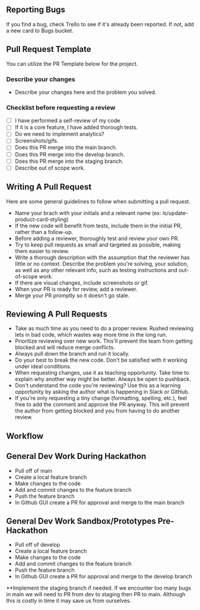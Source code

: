 ## Reporting Bugs

If you find a bug, check Trello to see if it's already been reported. If not, add a new card to Bugs bucket.

## Pull Request Template

You can utilize the PR Template below for the project.

### Describe your changes
- Describe your changes here and the problem you solved.

### Checklist before requesting a review
- [ ] I have performed a self-review of my code
- [ ] If it is a core feature, I have added thorough tests.
- [ ] Do we need to implement analytics?
- [ ] Screenshots/gifs.
- [ ] Does this PR merge into the main branch.
- [ ] Does this PR merge into the develop branch.
- [ ] Does this PR merge into the staging branch.
- [ ] Describe out of scope work.

## Writing A Pull Request

Here are some general guidelines to follow when submitting a pull request.

- Name your brach with your initials and a relevant name (ex: ls/update-product-card-styling)
- If the new code will benefit from tests, include them in the initial PR, rather than a follow-up.
- Before adding a reviewer, thoroughly test and review your own PR.
- Try to keep pull requests as small and targeted as possible, making them easier to review.
- Write a thorough description with the assumption that the reviewer has little or no context. Describe the problem you're solving, your solution, as well as any other relevant info, such as testing instructions and out-of-scope work.
- If there are visual changes, include screenshots or gif.
- When your PR is ready for review, add a reviewer.
- Merge your PR promptly so it doesn't go stale.

## Reviewing A Pull Requests

- Take as much time as you need to do a proper review. Rushed reviewing lets in bad code, which wastes way more time in the long run.
- Prioritize reviewing over new work. This'll prevent the team from getting blocked and will reduce merge conflicts.
- Always pull down the branch and run it locally.
- Do your best to break the new code. Don't be satisfied with it working under ideal conditions.
- When requesting changes, use it as teaching opportunity. Take time to explain why another way might be better. Always be open to pushback.
- Don't understand the code you're reviewing? Use this as a learning opportunity by asking the author what is happening in Slack or GitHub.
- If you're only requesting a tiny change (formatting, spelling, etc.), feel free to add the comment and approve the PR anyway. This will prevent the author from getting blocked and you from having to do another review.

## Workflow

## General Dev Work During Hackathon

- Pull off of main
- Create a local feature branch
- Make changes to the code
- Add and commit changes to the feature branch
- Push the feature branch
- In Github GUI create a PR for approval and merge to the main branch

## General Dev Work Sandbox/Prototypes Pre-Hackathon

- Pull off of develop
- Create a local feature branch
- Make changes to the code
- Add and commit changes to the feature branch
- Push the feature branch
- In Github GUI create a PR for approval and merge to the develop branch

\*\*Implement the staging branch if needed. If we encounter too many bugs in main we will need to PR from dev to staging then PR to main. Although this is costly in time it may save us from ourselves.

